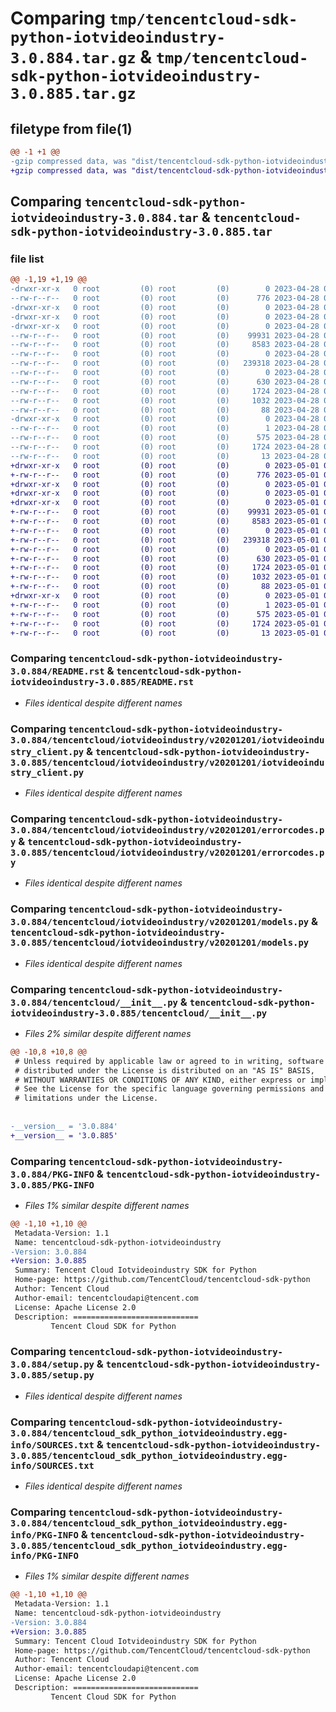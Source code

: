 # Comparing `tmp/tencentcloud-sdk-python-iotvideoindustry-3.0.884.tar.gz` & `tmp/tencentcloud-sdk-python-iotvideoindustry-3.0.885.tar.gz`

## filetype from file(1)

```diff
@@ -1 +1 @@
-gzip compressed data, was "dist/tencentcloud-sdk-python-iotvideoindustry-3.0.884.tar", last modified: Fri Apr 28 02:25:48 2023, max compression
+gzip compressed data, was "dist/tencentcloud-sdk-python-iotvideoindustry-3.0.885.tar", last modified: Mon May  1 00:43:04 2023, max compression
```

## Comparing `tencentcloud-sdk-python-iotvideoindustry-3.0.884.tar` & `tencentcloud-sdk-python-iotvideoindustry-3.0.885.tar`

### file list

```diff
@@ -1,19 +1,19 @@
-drwxr-xr-x   0 root         (0) root         (0)        0 2023-04-28 02:25:48.000000 tencentcloud-sdk-python-iotvideoindustry-3.0.884/
--rw-r--r--   0 root         (0) root         (0)      776 2023-04-28 02:25:48.000000 tencentcloud-sdk-python-iotvideoindustry-3.0.884/README.rst
-drwxr-xr-x   0 root         (0) root         (0)        0 2023-04-28 02:25:48.000000 tencentcloud-sdk-python-iotvideoindustry-3.0.884/tencentcloud/
-drwxr-xr-x   0 root         (0) root         (0)        0 2023-04-28 02:25:48.000000 tencentcloud-sdk-python-iotvideoindustry-3.0.884/tencentcloud/iotvideoindustry/
-drwxr-xr-x   0 root         (0) root         (0)        0 2023-04-28 02:25:48.000000 tencentcloud-sdk-python-iotvideoindustry-3.0.884/tencentcloud/iotvideoindustry/v20201201/
--rw-r--r--   0 root         (0) root         (0)    99931 2023-04-28 02:25:48.000000 tencentcloud-sdk-python-iotvideoindustry-3.0.884/tencentcloud/iotvideoindustry/v20201201/iotvideoindustry_client.py
--rw-r--r--   0 root         (0) root         (0)     8583 2023-04-28 02:25:48.000000 tencentcloud-sdk-python-iotvideoindustry-3.0.884/tencentcloud/iotvideoindustry/v20201201/errorcodes.py
--rw-r--r--   0 root         (0) root         (0)        0 2023-04-28 02:25:48.000000 tencentcloud-sdk-python-iotvideoindustry-3.0.884/tencentcloud/iotvideoindustry/v20201201/__init__.py
--rw-r--r--   0 root         (0) root         (0)   239318 2023-04-28 02:25:48.000000 tencentcloud-sdk-python-iotvideoindustry-3.0.884/tencentcloud/iotvideoindustry/v20201201/models.py
--rw-r--r--   0 root         (0) root         (0)        0 2023-04-28 02:25:48.000000 tencentcloud-sdk-python-iotvideoindustry-3.0.884/tencentcloud/iotvideoindustry/__init__.py
--rw-r--r--   0 root         (0) root         (0)      630 2023-04-28 02:25:48.000000 tencentcloud-sdk-python-iotvideoindustry-3.0.884/tencentcloud/__init__.py
--rw-r--r--   0 root         (0) root         (0)     1724 2023-04-28 02:25:48.000000 tencentcloud-sdk-python-iotvideoindustry-3.0.884/PKG-INFO
--rw-r--r--   0 root         (0) root         (0)     1032 2023-04-28 02:25:48.000000 tencentcloud-sdk-python-iotvideoindustry-3.0.884/setup.py
--rw-r--r--   0 root         (0) root         (0)       88 2023-04-28 02:25:48.000000 tencentcloud-sdk-python-iotvideoindustry-3.0.884/setup.cfg
-drwxr-xr-x   0 root         (0) root         (0)        0 2023-04-28 02:25:48.000000 tencentcloud-sdk-python-iotvideoindustry-3.0.884/tencentcloud_sdk_python_iotvideoindustry.egg-info/
--rw-r--r--   0 root         (0) root         (0)        1 2023-04-28 02:25:48.000000 tencentcloud-sdk-python-iotvideoindustry-3.0.884/tencentcloud_sdk_python_iotvideoindustry.egg-info/dependency_links.txt
--rw-r--r--   0 root         (0) root         (0)      575 2023-04-28 02:25:48.000000 tencentcloud-sdk-python-iotvideoindustry-3.0.884/tencentcloud_sdk_python_iotvideoindustry.egg-info/SOURCES.txt
--rw-r--r--   0 root         (0) root         (0)     1724 2023-04-28 02:25:48.000000 tencentcloud-sdk-python-iotvideoindustry-3.0.884/tencentcloud_sdk_python_iotvideoindustry.egg-info/PKG-INFO
--rw-r--r--   0 root         (0) root         (0)       13 2023-04-28 02:25:48.000000 tencentcloud-sdk-python-iotvideoindustry-3.0.884/tencentcloud_sdk_python_iotvideoindustry.egg-info/top_level.txt
+drwxr-xr-x   0 root         (0) root         (0)        0 2023-05-01 00:43:04.000000 tencentcloud-sdk-python-iotvideoindustry-3.0.885/
+-rw-r--r--   0 root         (0) root         (0)      776 2023-05-01 00:43:04.000000 tencentcloud-sdk-python-iotvideoindustry-3.0.885/README.rst
+drwxr-xr-x   0 root         (0) root         (0)        0 2023-05-01 00:43:04.000000 tencentcloud-sdk-python-iotvideoindustry-3.0.885/tencentcloud/
+drwxr-xr-x   0 root         (0) root         (0)        0 2023-05-01 00:43:04.000000 tencentcloud-sdk-python-iotvideoindustry-3.0.885/tencentcloud/iotvideoindustry/
+drwxr-xr-x   0 root         (0) root         (0)        0 2023-05-01 00:43:04.000000 tencentcloud-sdk-python-iotvideoindustry-3.0.885/tencentcloud/iotvideoindustry/v20201201/
+-rw-r--r--   0 root         (0) root         (0)    99931 2023-05-01 00:43:04.000000 tencentcloud-sdk-python-iotvideoindustry-3.0.885/tencentcloud/iotvideoindustry/v20201201/iotvideoindustry_client.py
+-rw-r--r--   0 root         (0) root         (0)     8583 2023-05-01 00:43:04.000000 tencentcloud-sdk-python-iotvideoindustry-3.0.885/tencentcloud/iotvideoindustry/v20201201/errorcodes.py
+-rw-r--r--   0 root         (0) root         (0)        0 2023-05-01 00:43:04.000000 tencentcloud-sdk-python-iotvideoindustry-3.0.885/tencentcloud/iotvideoindustry/v20201201/__init__.py
+-rw-r--r--   0 root         (0) root         (0)   239318 2023-05-01 00:43:04.000000 tencentcloud-sdk-python-iotvideoindustry-3.0.885/tencentcloud/iotvideoindustry/v20201201/models.py
+-rw-r--r--   0 root         (0) root         (0)        0 2023-05-01 00:43:04.000000 tencentcloud-sdk-python-iotvideoindustry-3.0.885/tencentcloud/iotvideoindustry/__init__.py
+-rw-r--r--   0 root         (0) root         (0)      630 2023-05-01 00:43:04.000000 tencentcloud-sdk-python-iotvideoindustry-3.0.885/tencentcloud/__init__.py
+-rw-r--r--   0 root         (0) root         (0)     1724 2023-05-01 00:43:04.000000 tencentcloud-sdk-python-iotvideoindustry-3.0.885/PKG-INFO
+-rw-r--r--   0 root         (0) root         (0)     1032 2023-05-01 00:43:04.000000 tencentcloud-sdk-python-iotvideoindustry-3.0.885/setup.py
+-rw-r--r--   0 root         (0) root         (0)       88 2023-05-01 00:43:04.000000 tencentcloud-sdk-python-iotvideoindustry-3.0.885/setup.cfg
+drwxr-xr-x   0 root         (0) root         (0)        0 2023-05-01 00:43:04.000000 tencentcloud-sdk-python-iotvideoindustry-3.0.885/tencentcloud_sdk_python_iotvideoindustry.egg-info/
+-rw-r--r--   0 root         (0) root         (0)        1 2023-05-01 00:43:04.000000 tencentcloud-sdk-python-iotvideoindustry-3.0.885/tencentcloud_sdk_python_iotvideoindustry.egg-info/dependency_links.txt
+-rw-r--r--   0 root         (0) root         (0)      575 2023-05-01 00:43:04.000000 tencentcloud-sdk-python-iotvideoindustry-3.0.885/tencentcloud_sdk_python_iotvideoindustry.egg-info/SOURCES.txt
+-rw-r--r--   0 root         (0) root         (0)     1724 2023-05-01 00:43:04.000000 tencentcloud-sdk-python-iotvideoindustry-3.0.885/tencentcloud_sdk_python_iotvideoindustry.egg-info/PKG-INFO
+-rw-r--r--   0 root         (0) root         (0)       13 2023-05-01 00:43:04.000000 tencentcloud-sdk-python-iotvideoindustry-3.0.885/tencentcloud_sdk_python_iotvideoindustry.egg-info/top_level.txt
```

### Comparing `tencentcloud-sdk-python-iotvideoindustry-3.0.884/README.rst` & `tencentcloud-sdk-python-iotvideoindustry-3.0.885/README.rst`

 * *Files identical despite different names*

### Comparing `tencentcloud-sdk-python-iotvideoindustry-3.0.884/tencentcloud/iotvideoindustry/v20201201/iotvideoindustry_client.py` & `tencentcloud-sdk-python-iotvideoindustry-3.0.885/tencentcloud/iotvideoindustry/v20201201/iotvideoindustry_client.py`

 * *Files identical despite different names*

### Comparing `tencentcloud-sdk-python-iotvideoindustry-3.0.884/tencentcloud/iotvideoindustry/v20201201/errorcodes.py` & `tencentcloud-sdk-python-iotvideoindustry-3.0.885/tencentcloud/iotvideoindustry/v20201201/errorcodes.py`

 * *Files identical despite different names*

### Comparing `tencentcloud-sdk-python-iotvideoindustry-3.0.884/tencentcloud/iotvideoindustry/v20201201/models.py` & `tencentcloud-sdk-python-iotvideoindustry-3.0.885/tencentcloud/iotvideoindustry/v20201201/models.py`

 * *Files identical despite different names*

### Comparing `tencentcloud-sdk-python-iotvideoindustry-3.0.884/tencentcloud/__init__.py` & `tencentcloud-sdk-python-iotvideoindustry-3.0.885/tencentcloud/__init__.py`

 * *Files 2% similar despite different names*

```diff
@@ -10,8 +10,8 @@
 # Unless required by applicable law or agreed to in writing, software
 # distributed under the License is distributed on an "AS IS" BASIS,
 # WITHOUT WARRANTIES OR CONDITIONS OF ANY KIND, either express or implied.
 # See the License for the specific language governing permissions and
 # limitations under the License.
 
 
-__version__ = '3.0.884'
+__version__ = '3.0.885'
```

### Comparing `tencentcloud-sdk-python-iotvideoindustry-3.0.884/PKG-INFO` & `tencentcloud-sdk-python-iotvideoindustry-3.0.885/PKG-INFO`

 * *Files 1% similar despite different names*

```diff
@@ -1,10 +1,10 @@
 Metadata-Version: 1.1
 Name: tencentcloud-sdk-python-iotvideoindustry
-Version: 3.0.884
+Version: 3.0.885
 Summary: Tencent Cloud Iotvideoindustry SDK for Python
 Home-page: https://github.com/TencentCloud/tencentcloud-sdk-python
 Author: Tencent Cloud
 Author-email: tencentcloudapi@tencent.com
 License: Apache License 2.0
 Description: ============================
         Tencent Cloud SDK for Python
```

### Comparing `tencentcloud-sdk-python-iotvideoindustry-3.0.884/setup.py` & `tencentcloud-sdk-python-iotvideoindustry-3.0.885/setup.py`

 * *Files identical despite different names*

### Comparing `tencentcloud-sdk-python-iotvideoindustry-3.0.884/tencentcloud_sdk_python_iotvideoindustry.egg-info/SOURCES.txt` & `tencentcloud-sdk-python-iotvideoindustry-3.0.885/tencentcloud_sdk_python_iotvideoindustry.egg-info/SOURCES.txt`

 * *Files identical despite different names*

### Comparing `tencentcloud-sdk-python-iotvideoindustry-3.0.884/tencentcloud_sdk_python_iotvideoindustry.egg-info/PKG-INFO` & `tencentcloud-sdk-python-iotvideoindustry-3.0.885/tencentcloud_sdk_python_iotvideoindustry.egg-info/PKG-INFO`

 * *Files 1% similar despite different names*

```diff
@@ -1,10 +1,10 @@
 Metadata-Version: 1.1
 Name: tencentcloud-sdk-python-iotvideoindustry
-Version: 3.0.884
+Version: 3.0.885
 Summary: Tencent Cloud Iotvideoindustry SDK for Python
 Home-page: https://github.com/TencentCloud/tencentcloud-sdk-python
 Author: Tencent Cloud
 Author-email: tencentcloudapi@tencent.com
 License: Apache License 2.0
 Description: ============================
         Tencent Cloud SDK for Python
```

